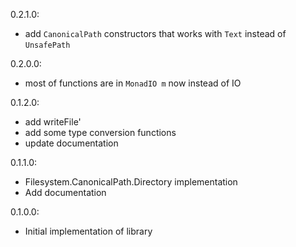 0.2.1.0:
* add `CanonicalPath` constructors that works with `Text` instead of `UnsafePath`

0.2.0.0:
* most of functions are in `MonadIO m` now instead of IO

0.1.2.0:
* add writeFile'
* add some type conversion functions
* update documentation

0.1.1.0:
* Filesystem.CanonicalPath.Directory implementation
* Add documentation

0.1.0.0:
* Initial implementation of library
